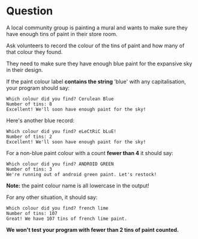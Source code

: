 # Question

A local community group is painting a mural and wants to make sure they have enough tins of paint in their store room.

Ask volunteers to record the colour of the tins of paint and how many of that colour they found.

They need to make sure they have enough blue paint for the expansive sky in their design.

If the paint colour label **contains the string** 'blue' with any capitalisation, your program should say:

```
Which colour did you find? Cerulean Blue
Number of tins: 8
Excellent! We'll soon have enough paint for the sky!
```

Here's another blue record:
```
Which colour did you find? eLeCtRiC bLuE!
Number of tins: 2
Excellent! We'll soon have enough paint for the sky!
```

For a non-blue paint colour with a count **fewer than 4** it should say:
```
Which colour did you find? ANDROID GREEN
Number of tins: 3
We're running out of android green paint. Let's restock!
```

**Note:** the paint colour name is all lowercase in the output!

For any other situation, it should say:
```
Which colour did you find? french lime
Number of tins: 107
Great! We have 107 tins of french lime paint.
```

**We won't test your program with fewer than 2 tins of paint counted.**
